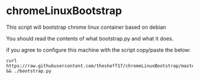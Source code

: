 # chromeLinuxBootstrap
This script will bootstrap chrome linux container based on debian

You should read the contents of what bootstrap.py and what it does.

if you agree to configure this machine with the script copy/paste the below:
```
curl https://raw.githubusercontent.com/thesheff17/chromeLinuxBootstrap/master/bootstrap.py && ./bootstrap.py
```
